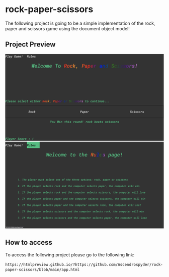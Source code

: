 # rock-paper-scissors
The following project is going to be a simple implementation of the rock, paper and scissors game using the document object model! 

## 

## Project Preview 
![alt text](./resources/images/preview.png)
![alt text](./resources/images/preview2.png)

## How to access 
To access the following project please go to the following link:

```
https://htmlpreview.github.io/?https://github.com/Ascendrospyder/rock-paper-scissors/blob/main/app.html
```
